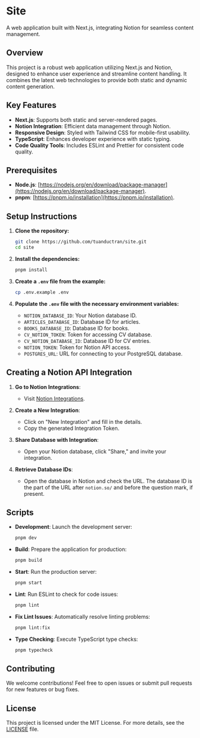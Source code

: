 # Site

A web application built with Next.js, integrating Notion for seamless content management.

## Overview

This project is a robust web application utilizing Next.js and Notion, designed to enhance user experience and streamline content handling. It combines the latest web technologies to provide both static and dynamic content generation.

## Key Features

- **Next.js**: Supports both static and server-rendered pages.
- **Notion Integration**: Efficient data management through Notion.
- **Responsive Design**: Styled with Tailwind CSS for mobile-first usability.
- **TypeScript**: Enhances developer experience with static typing.
- **Code Quality Tools**: Includes ESLint and Prettier for consistent code quality.

## Prerequisites

- **Node.js**: [https://nodejs.org/en/download/package-manager](https://nodejs.org/en/download/package-manager).
- **pnpm**: [https://pnpm.io/installation](https://pnpm.io/installation).

## Setup Instructions

1. **Clone the repository:**

   ```bash
   git clone https://github.com/tuanductran/site.git
   cd site
   ```

2. **Install the dependencies:**

   ```bash
   pnpm install
   ```

3. **Create a `.env` file from the example:**

   ```bash
   cp .env.example .env
   ```

4. **Populate the `.env` file with the necessary environment variables:**

   - `NOTION_DATABASE_ID`: Your Notion database ID.
   - `ARTICLES_DATABASE_ID`: Database ID for articles.
   - `BOOKS_DATABASE_ID`: Database ID for books.
   - `CV_NOTION_TOKEN`: Token for accessing CV database.
   - `CV_NOTION_DATABASE_ID`: Database ID for CV entries.
   - `NOTION_TOKEN`: Token for Notion API access.
   - `POSTGRES_URL`: URL for connecting to your PostgreSQL database.

## Creating a Notion API Integration

1. **Go to Notion Integrations**:

   - Visit [Notion Integrations](https://www.notion.so/my-integrations).

2. **Create a New Integration**:

   - Click on "New Integration" and fill in the details.
   - Copy the generated Integration Token.

3. **Share Database with Integration**:

   - Open your Notion database, click "Share," and invite your integration.

4. **Retrieve Database IDs**:
   - Open the database in Notion and check the URL. The database ID is the part of the URL after `notion.so/` and before the question mark, if present.

## Scripts

- **Development**: Launch the development server:

  ```bash
  pnpm dev
  ```

- **Build**: Prepare the application for production:

  ```bash
  pnpm build
  ```

- **Start**: Run the production server:

  ```bash
  pnpm start
  ```

- **Lint**: Run ESLint to check for code issues:

  ```bash
  pnpm lint
  ```

- **Fix Lint Issues**: Automatically resolve linting problems:

  ```bash
  pnpm lint:fix
  ```

- **Type Checking**: Execute TypeScript type checks:

  ```bash
  pnpm typecheck
  ```

## Contributing

We welcome contributions! Feel free to open issues or submit pull requests for new features or bug fixes.

## License

This project is licensed under the MIT License. For more details, see the [LICENSE](./LICENSE) file.
